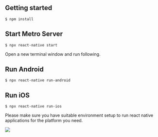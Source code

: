 ## Getting started

`$ npm install`

## Start Metro Server

`$ npx react-native start`

Open a new terminal window and run following.

## Run Android

`$ npx react-native run-android`

## Run iOS

`$ npx react-native run-ios`

Please make sure you have suitable environment setup to run react native applications for the platform you need.

![](preview.gif)
